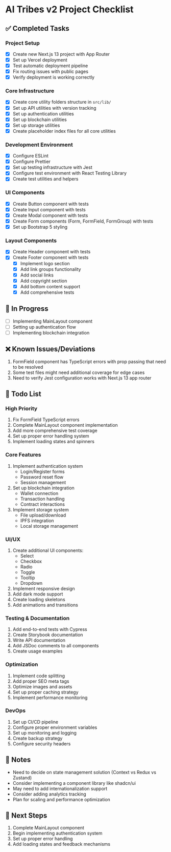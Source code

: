 # AI Tribes v2 Project Checklist

## ✅ Completed Tasks

### Project Setup
- [x] Create new Next.js 13 project with App Router
- [x] Set up Vercel deployment
- [x] Test automatic deployment pipeline
- [x] Fix routing issues with public pages
- [x] Verify deployment is working correctly

### Core Infrastructure
- [x] Create core utility folders structure in `src/lib/`
- [x] Set up API utilities with version tracking
- [x] Set up authentication utilities
- [x] Set up blockchain utilities
- [x] Set up storage utilities
- [x] Create placeholder index files for all core utilities

### Development Environment
- [x] Configure ESLint
- [x] Configure Prettier
- [x] Set up testing infrastructure with Jest
- [x] Configure test environment with React Testing Library
- [x] Create test utilities and helpers

### UI Components
- [x] Create Button component with tests
- [x] Create Input component with tests
- [x] Create Modal component with tests
- [x] Create Form components (Form, FormField, FormGroup) with tests
- [x] Set up Bootstrap 5 styling

### Layout Components
- [x] Create Header component with tests
- [x] Create Footer component with tests
  - [x] Implement logo section
  - [x] Add link groups functionality
  - [x] Add social links
  - [x] Add copyright section
  - [x] Add bottom content support
  - [x] Add comprehensive tests

## 🚧 In Progress
- [ ] Implementing MainLayout component
- [ ] Setting up authentication flow
- [ ] Implementing blockchain integration

## ❌ Known Issues/Deviations
1. FormField component has TypeScript errors with prop passing that need to be resolved
2. Some test files might need additional coverage for edge cases
3. Need to verify Jest configuration works with Next.js 13 app router

## 📝 Todo List

### High Priority
1. Fix FormField TypeScript errors
2. Complete MainLayout component implementation
3. Add more comprehensive test coverage
4. Set up proper error handling system
5. Implement loading states and spinners

### Core Features
1. Implement authentication system
   - Login/Register forms
   - Password reset flow
   - Session management
2. Set up blockchain integration
   - Wallet connection
   - Transaction handling
   - Contract interactions
3. Implement storage system
   - File upload/download
   - IPFS integration
   - Local storage management

### UI/UX
1. Create additional UI components:
   - Select
   - Checkbox
   - Radio
   - Toggle
   - Tooltip
   - Dropdown
2. Implement responsive design
3. Add dark mode support
4. Create loading skeletons
5. Add animations and transitions

### Testing & Documentation
1. Add end-to-end tests with Cypress
2. Create Storybook documentation
3. Write API documentation
4. Add JSDoc comments to all components
5. Create usage examples

### Optimization
1. Implement code splitting
2. Add proper SEO meta tags
3. Optimize images and assets
4. Set up proper caching strategy
5. Implement performance monitoring

### DevOps
1. Set up CI/CD pipeline
2. Configure proper environment variables
3. Set up monitoring and logging
4. Create backup strategy
5. Configure security headers

## 📌 Notes
- Need to decide on state management solution (Context vs Redux vs Zustand)
- Consider implementing a component library like shadcn/ui
- May need to add internationalization support
- Consider adding analytics tracking
- Plan for scaling and performance optimization

## 🔄 Next Steps
1. Complete MainLayout component
2. Begin implementing authentication system
3. Set up proper error handling
4. Add loading states and feedback mechanisms 